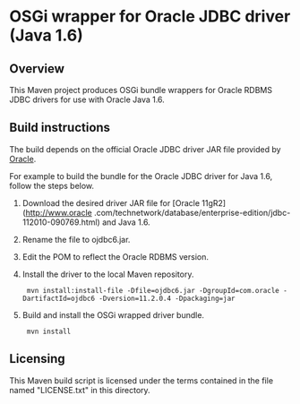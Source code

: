 OSGi wrapper for Oracle JDBC driver (Java 1.6)
==============================================

Overview
--------

This Maven project produces OSGi bundle wrappers for Oracle RDBMS JDBC drivers for use with Oracle Java 1.6.

Build instructions
------------------

The build depends on the official Oracle JDBC driver JAR file provided by [Oracle](http://www.oracle.com/technetwork/database/database-technologies/express-edition/overview/index.html). 

For example to build the bundle for the Oracle JDBC driver for Java 1.6, follow the steps below.

1. Download the desired driver JAR file for [Oracle 11gR2](http://www.oracle
.com/technetwork/database/enterprise-edition/jdbc-112010-090769.html) and Java 1.6.
2. Rename the file to ojdbc6.jar.
3. Edit the POM to reflect the Oracle RDBMS version.
4. Install the driver to the local Maven repository.

        mvn install:install-file -Dfile=ojdbc6.jar -DgroupId=com.oracle -DartifactId=ojdbc6 -Dversion=11.2.0.4 -Dpackaging=jar

5. Build and install the OSGi wrapped driver bundle.

        mvn install

Licensing
---------

This Maven build script is licensed under the terms contained in the file named "LICENSE.txt" in this directory.
